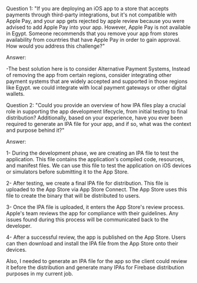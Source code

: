 
Question 1:
"If you are deploying an iOS app to a store that accepts payments through third-party integrations, but
it's not compatible with Apple Pay, and your app gets rejected by apple review because you were advised
to add Apple Pay into your app. However, Apple Pay is not available in Egypt. Someone recommends that
you remove your app from stores availability from countries that have Apple Pay in order to gain
approval. How would you address this challenge?"

Answer:

-The best solution here is to consider Alternative Payment Systems, Instead of removing the app from certain regions, consider integrating other payment systems that are widely accepted and supported in those regions like Egypt. we could integrate with local payment gateways or other digital wallets.

Question 2:
"Could you provide an overview of how IPA files play a crucial role in supporting the app development
lifecycle, from initial testing to final distribution? Additionally, based on your experience, have you ever
been required to generate an IPA file for your app, and if so, what was the context and purpose behind
it?"

 Answer:

1- During the development phase, we are creating an IPA file to test the application. This file contains the application's compiled code, resources, and manifest files. We can use this file to test the application on iOS devices or simulators before submitting it to the App Store.


2- After testing, we create a final IPA file for distribution. This file is uploaded to the App Store via App Store Connect. The App Store uses this file to create the binary that will be distributed to users.


3- Once the IPA file is uploaded, it enters the App Store's review process. Apple's team reviews the app for compliance with their guidelines. Any issues found during this process will be communicated back to the developer.


4- After a successful review, the app is published on the App Store. Users can then download and install the IPA file from the App Store onto their devices.


Also, I needed to generate an IPA file for the app so the client could review it before the distribution and generate many IPAs for Firebase distribution purposes in my current job.
